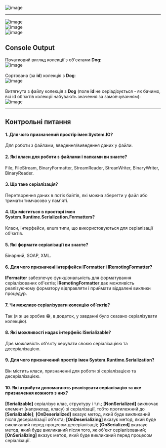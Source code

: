 ![image](https://user-images.githubusercontent.com/55552780/115602143-45600d80-a2e7-11eb-9732-d900a3c625fe.png)  

----

![image](https://user-images.githubusercontent.com/55552780/115602373-8a843f80-a2e7-11eb-8e07-2054ab390883.png)  
![image](https://user-images.githubusercontent.com/55552780/115602437-9b34b580-a2e7-11eb-93fd-4c64507b2c8a.png)  
![image](https://user-images.githubusercontent.com/55552780/115603402-c8359800-a2e8-11eb-8c51-5a62150a237d.png)  

## Console Output
Початковий вигляд колекції з об'єктами **Dog**: <br>
![image](https://user-images.githubusercontent.com/55552780/115850269-63845580-a42e-11eb-8afa-0703f08951f5.png)  
<br>
Сортована (за **id**) колекція з **Dog**: <br>
![image](https://user-images.githubusercontent.com/55552780/115851002-253b6600-a42f-11eb-8373-6d9459f8a7bb.png)  
<br>
Витягнута з файлу колекція з **Dog** (поле **id** не серіадізується - як бачимо, всі id об'єктів колекції набувають значення за замовчуванням):  
![image](https://user-images.githubusercontent.com/55552780/115849767-e0fb9600-a42d-11eb-84ec-45f3458ba972.png)

----

## Контрольні питання  
#### 1. Для чого призначений простір імен **System.IO**?  
Для роботи з файлами, введення/виведення даних у файли.  
#### 2. Які класи для роботи з файлами і папками ви знаєте?
File, FileStream, BinaryFormatter, StreamReader, StreanWriter, BinaryWriter, BinaryReader.  
#### 3. Що таке серіалізація?  
Перетворення даних в потік байтів, які можна зберегти у файл або тримати тимчасово у пам'яті.  
#### 4. Що міститься в просторі імен **System.Runtime.Serialization.Formatters**?  
Класи, інтерфейси, enum типи, що використовуються для серіалізації об'єктів.  
#### 5. Які формати серіалізації ви знаєте?  
Бінарний, SOAP, XML.  
#### 6. Для чого призначені інтерфейси **IFormatter** і **IRemotingFormatter**?  
**IFormatter** забезпечує функціональність для форматування серіалізованих об'єктів; **IRemotingFormatter** дає можливість реалізуючому форматору відправляти і приймати віддалені виклики процедур.  
#### 7. Чи можливо серіалізувати колекцію об’єктів?  
Так (я ж це зробив 😁, в додаток, у завданні було сказано серіалізувати колекцію).
#### 8. Які можливості надає інтерфейс **ISerializable**?  
Дає можливість об'єкту керувати своєю серіалізацією та десеріалізацією.  
#### 9. Для чого призначений простір імен **System.Runtime.Serialization**?  
Він містить класи, призначенні для роботи зі серіалізацією та десеріалізацією.  
#### 10. Які атрибути допомагають реалізувати серіалізацію та яке призначення кожного з них?  
**[Serializable]** серіалізує клас, структуру і т.п.; **[NonSerialized]** виключає елемент (наприклад, класу) зі серіалізації, тобто протилежний до **[Serializable]**; **[OnDeserialized]** вказує метод, який буде викликаний після десеріалізації об'єкта; **[OnDeserializing]** вказує метод, який буде викликаний перед процесом десеріалізації; **[OnSerialized]** вказаує метод, який буде викликаний після того, як об'єкт серіалізований; **[OnSerializing]** вказує метод, який буде викликаний перед процесом серіалізації.  
